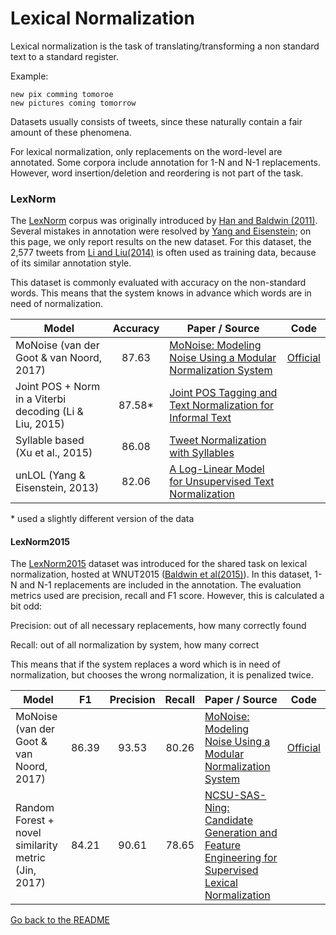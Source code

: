# Lexical Normalization

Lexical normalization is the task of translating/transforming a non standard text to a standard register.

Example:

```
new pix comming tomoroe
new pictures coming tomorrow
```

Datasets usually consists of tweets, since these naturally contain a fair amount of 
these phenomena.

For lexical normalization, only replacements on the word-level are annotated.
Some corpora include annotation for 1-N and N-1 replacements. However, word
insertion/deletion and reordering is not part of the task.

### LexNorm
The [LexNorm](http://people.eng.unimelb.edu.au/tbaldwin/etc/lexnorm_v1.2.tgz) corpus was originally introduced by [Han and Baldwin (2011)](http://aclweb.org/anthology/P/P11/P11-1038.pdf).
Several mistakes in annotation were resolved by [Yang and Eisenstein](http://www.aclweb.org/anthology/D13-1007);
on this page, we only report results on the new dataset. For this dataset, the 2,577
tweets from [Li and Liu(2014)](http://www.aclweb.org/anthology/P14-3012) is often
used as training data, because of its similar annotation style.

This dataset is commonly evaluated with accuracy on the non-standard words. This
means that the system knows in advance which words are in need of normalization.

| Model           | Accuracy  |  Paper / Source | Code | 
| ------------- | :-----:| --- | --- | 
| MoNoise (van der Goot & van Noord, 2017) | 87.63 | [MoNoise: Modeling Noise Using a Modular Normalization System](http://www.let.rug.nl/rob/doc/clin27.paper.pdf) | [Official](https://bitbucket.org/robvanderg/monoise/) | 
| Joint POS + Norm in a Viterbi decoding (Li & Liu, 2015) | 87.58* | [Joint POS Tagging and Text Normalization for Informal Text](http://www.aaai.org/ocs/index.php/IJCAI/IJCAI15/paper/download/10839/10838) | |
| Syllable based (Xu et al., 2015) | 86.08 | [Tweet Normalization with Syllables](http://www.aclweb.org/anthology/P15-1089) | |
| unLOL (Yang & Eisenstein, 2013) | 82.06 | [A Log-Linear Model for Unsupervised Text Normalization](http://www.aclweb.org/anthology/D13-1007) | |

\* used a slightly different version of the data

#### LexNorm2015

The
[LexNorm2015](https://github.com/noisy-text/noisy-text.github.io/blob/master/2015/files/lexnorm2015.tgz)
dataset was introduced for the shared task on lexical normalization, hosted at
WNUT2015 ([Baldwin et al(2015)](http://aclweb.org/anthology/W15-4319)).  In
this dataset, 1-N and N-1 replacements are included in the annotation. The
evaluation metrics used are precision, recall and F1 score. However, this is
calculated a bit odd:

Precision: out of all necessary replacements, how many correctly found

Recall: out of all normalization by system, how many correct

This means that if the system replaces a word which is in need of normalization, 
but chooses the wrong normalization, it is penalized twice.

| Model           | F1  | Precision | Recall | Paper / Source | Code | 
| ------------- | :-----:| :-----:| :-----:| --- | --- | 
| MoNoise (van der Goot & van Noord, 2017) | 86.39 | 93.53 | 80.26 | [MoNoise: Modeling Noise Using a Modular Normalization System](http://www.let.rug.nl/rob/doc/clin27.paper.pdf) | [Official](https://bitbucket.org/robvanderg/monoise/) | 
| Random Forest + novel similarity metric (Jin, 2017) | 84.21 | 90.61 | 78.65 | [NCSU-SAS-Ning: Candidate Generation and Feature Engineering for Supervised Lexical Normalization](http://www.aclweb.org/anthology/W15-4313) | |

[Go back to the README](../README.md)
